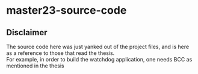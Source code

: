 # master23-source-code

## Disclaimer
The source code here was just yanked out of the project files, and is here as a reference to those that read the thesis. <br>
For example, in order to build the watchdog application, one needs BCC as mentioned in the thesis
<br>


